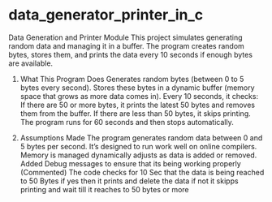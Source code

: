 # data_generator_printer_in_c

Data Generation and Printer Module
This project simulates generating random data and managing it in a buffer. The program creates random bytes, stores them, and prints the data every 10 seconds if enough bytes are available.

 1.  What This Program Does
Generates random bytes (between 0 to 5 bytes every second).
Stores these bytes in a dynamic buffer (memory space that grows as more data comes in).
Every 10 seconds, it checks:
If there are 50 or more bytes, it prints the latest 50 bytes and removes them from the buffer.
If there are less than 50 bytes, it skips printing.
The program runs for 60 seconds and then stops automatically.


 2.   Assumptions Made
The program generates random data between 0 and 5 bytes per second.
It’s designed to run work well on online compilers.
Memory is managed dynamically adjusts as data is added or removed.
Added Debug messages to ensure that its being working properly (Commented)
The code checks for 10 Sec that the data is being reached to 50 Bytes if yes then it prints and delete the data if not it skipps printing and wait till it reaches to 50 bytes or more
